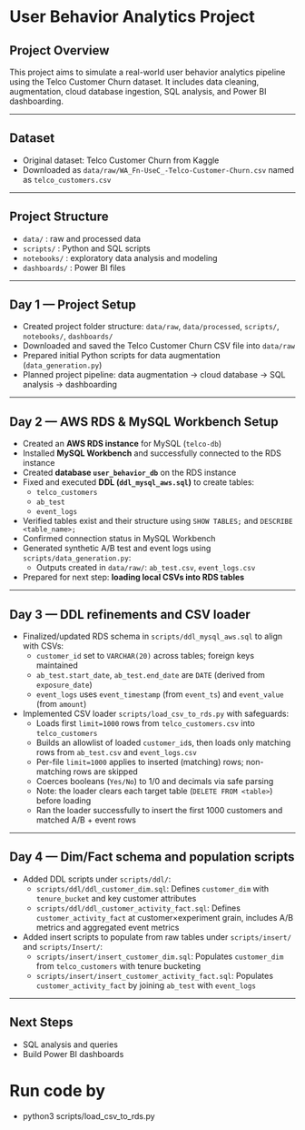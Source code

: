# User Behavior Analytics Project

## Project Overview

This project aims to simulate a real-world user behavior analytics pipeline using the Telco Customer Churn dataset. It includes data cleaning, augmentation, cloud database ingestion, SQL analysis, and Power BI dashboarding.

---

## Dataset

- Original dataset: Telco Customer Churn from Kaggle  
- Downloaded as `data/raw/WA_Fn-UseC_-Telco-Customer-Churn.csv` named as `telco_customers.csv`

---

## Project Structure

- `data/` : raw and processed data  
- `scripts/` : Python and SQL scripts  
- `notebooks/` : exploratory data analysis and modeling  
- `dashboards/` : Power BI files

---

## Day 1 — Project Setup

- Created project folder structure: `data/raw`, `data/processed`, `scripts/`, `notebooks/`, `dashboards/`  
- Downloaded and saved the Telco Customer Churn CSV file into `data/raw`  
- Prepared initial Python scripts for data augmentation (`data_generation.py`)  
- Planned project pipeline: data augmentation → cloud database → SQL analysis → dashboarding

---

## Day 2 — AWS RDS & MySQL Workbench Setup

- Created an **AWS RDS instance** for MySQL (`telco-db`)  
- Installed **MySQL Workbench** and successfully connected to the RDS instance  
- Created **database `user_behavior_db`** on the RDS instance  
- Fixed and executed **DDL (`ddl_mysql_aws.sql`)** to create tables:  
  - `telco_customers`  
  - `ab_test`  
  - `event_logs`  
- Verified tables exist and their structure using `SHOW TABLES;` and `DESCRIBE <table_name>;`  
- Confirmed connection status in MySQL Workbench  
- Generated synthetic A/B test and event logs using `scripts/data_generation.py`:
  - Outputs created in `data/raw/`: `ab_test.csv`, `event_logs.csv`
- Prepared for next step: **loading local CSVs into RDS tables**

---

## Day 3 — DDL refinements and CSV loader

- Finalized/updated RDS schema in `scripts/ddl_mysql_aws.sql` to align with CSVs:
  - `customer_id` set to `VARCHAR(20)` across tables; foreign keys maintained
  - `ab_test.start_date`, `ab_test.end_date` are `DATE` (derived from `exposure_date`)
  - `event_logs` uses `event_timestamp` (from `event_ts`) and `event_value` (from `amount`)
- Implemented CSV loader `scripts/load_csv_to_rds.py` with safeguards:
  - Loads first `limit=1000` rows from `telco_customers.csv` into `telco_customers`
  - Builds an allowlist of loaded `customer_id`s, then loads only matching rows from `ab_test.csv` and `event_logs.csv`
  - Per-file `limit=1000` applies to inserted (matching) rows; non-matching rows are skipped
  - Coerces booleans (`Yes/No`) to 1/0 and decimals via safe parsing
  - Note: the loader clears each target table (`DELETE FROM <table>`) before loading
  - Ran the loader successfully to insert the first 1000 customers and matched A/B + event rows

---

## Day 4 — Dim/Fact schema and population scripts

- Added DDL scripts under `scripts/ddl/`:
  - `scripts/ddl/ddl_customer_dim.sql`: Defines `customer_dim` with `tenure_bucket` and key customer attributes
  - `scripts/ddl/ddl_customer_activity_fact.sql`: Defines `customer_activity_fact` at customer×experiment grain, includes A/B metrics and aggregated event metrics
- Added insert scripts to populate from raw tables under `scripts/insert/` and `scripts/Insert/`:
  - `scripts/insert/insert_customer_dim.sql`: Populates `customer_dim` from `telco_customers` with tenure bucketing
  - `scripts/insert/insert_customer_activity_fact.sql`: Populates `customer_activity_fact` by joining `ab_test` with `event_logs`

---

## Next Steps
- SQL analysis and queries  
- Build Power BI dashboards

# Run code by

- python3 scripts/load_csv_to_rds.py


